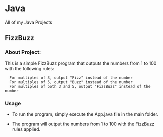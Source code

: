 # Java
All of my Java Projects

## FizzBuzz

### About Project:

  This is a simple FizzBuzz program that outputs the numbers from 1 to 100 with the following rules:

      For multiples of 3, output "Fizz" instead of the number
      For multiples of 5, output "Buzz" instead of the number
      For multiples of both 3 and 5, output "FizzBuzz" instead of the number
 
 ### Usage

   - To run the program, simply execute the App.java file in the main folder.
  
   - The program will output the numbers from 1 to 100 with the FizzBuzz rules applied.
